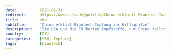 ```yaml
---
date:          2021-01-31
redirect:      https://www.n-tv.de/politik/China-erklaert-Biontech-Impfung-zur-Giftspritze-article22323254.html
title:         ntv
subtitle:      'China erklärt Biontech-Impfung zur Giftspritze'
description:   'Die USA und die EU horten Impfstoffe, nur China teilt: Dieses Bild zeichnet Peking im Kampf gegen das Coronavirus. Aber die eigenen Fehler häufen sich, deshalb greift die chinesische Propaganda nun aggressiv die Konkurrenz an.'
country:       [DE]
categories:    [MSM, Impfung]
tags:          [biontech]
---
```

